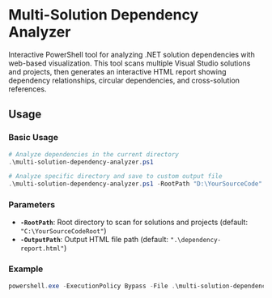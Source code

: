 # Multi-Solution Dependency Analyzer

Interactive PowerShell tool for analyzing .NET solution dependencies with web-based visualization. This tool scans multiple Visual Studio solutions and projects, then generates an interactive HTML report showing dependency relationships, circular dependencies, and cross-solution references.

## Usage

### Basic Usage

```powershell
# Analyze dependencies in the current directory
.\multi-solution-dependency-analyzer.ps1

# Analyze specific directory and save to custom output file
.\multi-solution-dependency-analyzer.ps1 -RootPath "D:\YourSourceCode" -OutputPath "dependency-report.html"
```

### Parameters

- **`-RootPath`**: Root directory to scan for solutions and projects (default: `"C:\YourSourceCodeRoot"`)
- **`-OutputPath`**: Output HTML file path (default: `".\dependency-report.html"`)

### Example

```powershell
powershell.exe -ExecutionPolicy Bypass -File .\multi-solution-dependency-analyzer.ps1 -RootPath "D:\OSYSTFS" -OutputPath "dependencies.html"
```

